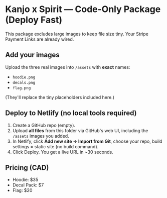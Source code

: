 
# Kanjo x Spirit — Code-Only Package (Deploy Fast)

This package excludes large images to keep file size tiny. Your Stripe Payment Links are already wired.

## Add your images
Upload the three real images into `/assets` with **exact** names:
- `hoodie.png`
- `decals.png`
- `flag.png`

(They'll replace the tiny placeholders included here.)

## Deploy to Netlify (no local tools required)
1) Create a GitHub repo (empty).  
2) Upload **all files** from this folder via GitHub's web UI, including the `/assets` images you added.  
3) In Netlify, click **Add new site → Import from Git**, choose your repo, build settings = static site (no build command).  
4) Click Deploy. You get a live URL in ~30 seconds.

## Pricing (CAD)
- Hoodie: $35
- Decal Pack: $7
- Flag: $20
